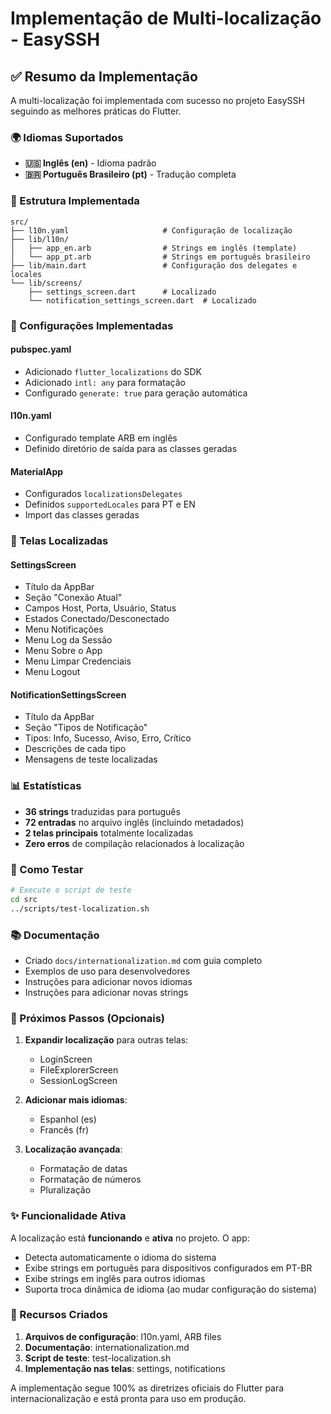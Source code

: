 # Implementação de Multi-localização - EasySSH

## ✅ Resumo da Implementação

A multi-localização foi implementada com sucesso no projeto EasySSH seguindo as melhores práticas do Flutter.

### 🌍 Idiomas Suportados

- **🇺🇸 Inglês (en)** - Idioma padrão
- **🇧🇷 Português Brasileiro (pt)** - Tradução completa

### 📁 Estrutura Implementada

```
src/
├── l10n.yaml                     # Configuração de localização
├── lib/l10n/
│   ├── app_en.arb                # Strings em inglês (template)
│   └── app_pt.arb                # Strings em português brasileiro
├── lib/main.dart                 # Configuração dos delegates e locales
└── lib/screens/
    ├── settings_screen.dart      # Localizado
    └── notification_settings_screen.dart  # Localizado
```

### 🔧 Configurações Implementadas

#### pubspec.yaml
- Adicionado `flutter_localizations` do SDK
- Adicionado `intl: any` para formatação
- Configurado `generate: true` para geração automática

#### l10n.yaml
- Configurado template ARB em inglês
- Definido diretório de saída para as classes geradas

#### MaterialApp
- Configurados `localizationsDelegates`
- Definidos `supportedLocales` para PT e EN
- Import das classes geradas

### 📱 Telas Localizadas

#### SettingsScreen
- Título da AppBar
- Seção "Conexão Atual"
- Campos Host, Porta, Usuário, Status
- Estados Conectado/Desconectado
- Menu Notificações
- Menu Log da Sessão
- Menu Sobre o App
- Menu Limpar Credenciais
- Menu Logout

#### NotificationSettingsScreen
- Título da AppBar
- Seção "Tipos de Notificação"
- Tipos: Info, Sucesso, Aviso, Erro, Crítico
- Descrições de cada tipo
- Mensagens de teste localizadas

### 📊 Estatísticas

- **36 strings** traduzidas para português
- **72 entradas** no arquivo inglês (incluindo metadados)
- **2 telas principais** totalmente localizadas
- **Zero erros** de compilação relacionados à localização

### 🧪 Como Testar

```bash
# Execute o script de teste
cd src
../scripts/test-localization.sh
```

### 📚 Documentação

- Criado `docs/internationalization.md` com guia completo
- Exemplos de uso para desenvolvedores
- Instruções para adicionar novos idiomas
- Instruções para adicionar novas strings

### 🎯 Próximos Passos (Opcionais)

1. **Expandir localização** para outras telas:
   - LoginScreen
   - FileExplorerScreen
   - SessionLogScreen

2. **Adicionar mais idiomas**:
   - Espanhol (es)
   - Francês (fr)

3. **Localização avançada**:
   - Formatação de datas
   - Formatação de números
   - Pluralização

### ✨ Funcionalidade Ativa

A localização está **funcionando** e **ativa** no projeto. O app:
- Detecta automaticamente o idioma do sistema
- Exibe strings em português para dispositivos configurados em PT-BR
- Exibe strings em inglês para outros idiomas
- Suporta troca dinâmica de idioma (ao mudar configuração do sistema)

### 🔗 Recursos Criados

1. **Arquivos de configuração**: l10n.yaml, ARB files
2. **Documentação**: internationalization.md
3. **Script de teste**: test-localization.sh
4. **Implementação nas telas**: settings, notifications

A implementação segue 100% as diretrizes oficiais do Flutter para internacionalização e está pronta para uso em produção.